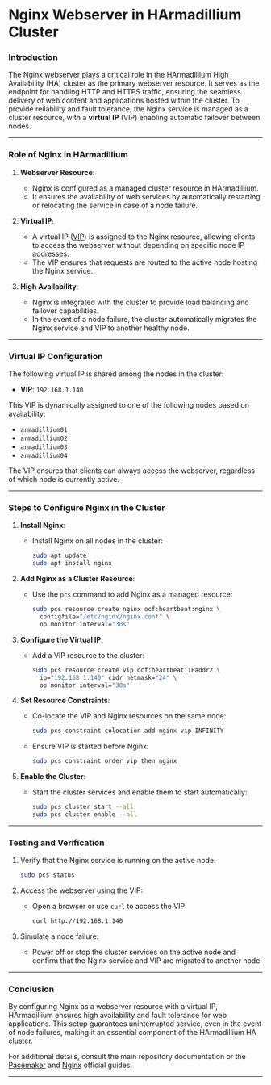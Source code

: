 # Nginx Webserver in HArmadillium Cluster

### **Introduction**
The Nginx webserver plays a critical role in the HArmadillium High Availability (HA) cluster as the primary webserver resource. It serves as the endpoint for handling HTTP and HTTPS traffic, ensuring the seamless delivery of web content and applications hosted within the cluster. To provide reliability and fault tolerance, the Nginx service is managed as a cluster resource, with a **virtual IP** (VIP) enabling automatic failover between nodes.

---

### **Role of Nginx in HArmadillium**
1. **Webserver Resource**:
   - Nginx is configured as a managed cluster resource in HArmadillium.
   - It ensures the availability of web services by automatically restarting or relocating the service in case of a node failure.

2. **Virtual IP**:
   - A virtual IP ([VIP](https://github.com/universalbit-dev/HArmadillium/blob/main/vip.md)) is assigned to the Nginx resource, allowing clients to access the webserver without depending on specific node IP addresses.
   - The VIP ensures that requests are routed to the active node hosting the Nginx service.

3. **High Availability**:
   - Nginx is integrated with the cluster to provide load balancing and failover capabilities.
   - In the event of a node failure, the cluster automatically migrates the Nginx service and VIP to another healthy node.

---

### **Virtual IP Configuration**
The following virtual IP is shared among the nodes in the cluster:
- **VIP**: `192.168.1.140`

This VIP is dynamically assigned to one of the following nodes based on availability:
- `armadillium01`
- `armadillium02`
- `armadillium03`
- `armadillium04`

The VIP ensures that clients can always access the webserver, regardless of which node is currently active.

---

### **Steps to Configure Nginx in the Cluster**
1. **Install Nginx**:
   - Install Nginx on all nodes in the cluster:
     ```bash
     sudo apt update
     sudo apt install nginx
     ```

2. **Add Nginx as a Cluster Resource**:
   - Use the `pcs` command to add Nginx as a managed resource:
     ```bash
     sudo pcs resource create nginx ocf:heartbeat:nginx \
       configfile="/etc/nginx/nginx.conf" \
       op monitor interval="30s"
     ```

3. **Configure the Virtual IP**:
   - Add a VIP resource to the cluster:
     ```bash
     sudo pcs resource create vip ocf:heartbeat:IPaddr2 \
       ip="192.168.1.140" cidr_netmask="24" \
       op monitor interval="30s"
     ```

4. **Set Resource Constraints**:
   - Co-locate the VIP and Nginx resources on the same node:
     ```bash
     sudo pcs constraint colocation add nginx vip INFINITY
     ```

   - Ensure VIP is started before Nginx:
     ```bash
     sudo pcs constraint order vip then nginx
     ```

5. **Enable the Cluster**:
   - Start the cluster services and enable them to start automatically:
     ```bash
     sudo pcs cluster start --all
     sudo pcs cluster enable --all
     ```

---

### **Testing and Verification**
1. Verify that the Nginx service is running on the active node:
   ```bash
   sudo pcs status
   ```

2. Access the webserver using the VIP:
   - Open a browser or use `curl` to access the VIP:
     ```bash
     curl http://192.168.1.140
     ```

3. Simulate a node failure:
   - Power off or stop the cluster services on the active node and confirm that the Nginx service and VIP are migrated to another node.

---

### **Conclusion**
By configuring Nginx as a webserver resource with a virtual IP, HArmadillium ensures high availability and fault tolerance for web applications. This setup guarantees uninterrupted service, even in the event of node failures, making it an essential component of the HArmadillium HA cluster.

For additional details, consult the main repository documentation or the [Pacemaker](https://clusterlabs.org/pacemaker/doc/) and [Nginx](https://nginx.org/en/docs/) official guides.

---
